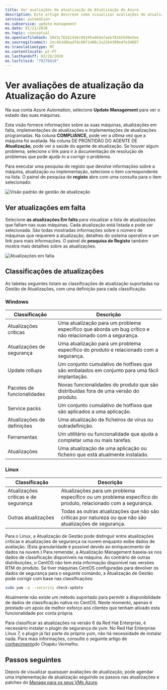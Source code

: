 ```yaml
---
title: Ver avaliações de atualização da Atualização do Azure
description: Este artigo descreve como visualizar avaliações de atualização para atualizações.
services: automation
ms.subservice: update-management
ms.date: 01/21/2020
ms.topic: conceptual
ms.openlocfilehash: 58d3cf6261456c09195ad6dafaeb781b55d9e5ee
ms.sourcegitcommit: 2ec4b3d0bad7dc0071400c2a2264399e4fe34897
ms.translationtype: MT
ms.contentlocale: pt-PT
ms.lasthandoff: 03/28/2020
ms.locfileid: "79278418"
---
```

# <a name="view-azure-update-management-update-assessments"></a>Ver avaliações de atualização da Atualização do Azure

Na sua conta Azure Automation, selecione **Update Management** para ver o estado das suas máquinas.

Esta visão fornece informações sobre as suas máquinas, atualizações em falta, implementações de atualizações e implementações de atualizações programadas. Na coluna **COMPLIANCE,** pode ver a última vez que a máquina foi avaliada. Na coluna DE PRONTIDÃO DO AGENTE DE **Atualização,** pode ver a saúde do agente de atualização. Se houver algum problema, selecione o link para ir à documentação de resolução de problemas que pode ajudá-lo a corrigir o problema.

Para executar uma pesquisa de registo que devolve informações sobre a máquina, atualização ou implementação, selecione o item correspondente na lista. O painel de pesquisa de **registo** abre com uma consulta para o item selecionado:

![Visão padrão de gestão de atualização](media/automation-update-management/update-management-view.png)

## <a name="view-missing-updates"></a>Ver atualizações em falta

Selecione **as atualizações Em falta** para visualizar a lista de atualizações que faltam nas suas máquinas. Cada atualização está listada e pode ser selecionada. São todas mostradas informações sobre o número de máquinas que requerem a atualização, detalhes do sistema operativo e um link para mais informações. O painel de **pesquisa de Registo** também mostra mais detalhes sobre as atualizações.

![Atualizações em falta](./media/automation-view-update-assessments/automation-view-update-assessments-missing-updates.png)

## <a name="update-classifications"></a>Classificações de atualizações

As tabelas seguintes listam as classificações de atualização suportadas na Gestão de Atualizações, com uma definição para cada classificação.

### <a name="windows"></a>Windows

|Classificação  |Descrição  |
|---------|---------|
|Atualizações críticas     | Uma atualização para um problema específico que aborda um bug crítico e não relacionado com a segurança.        |
|Atualizações de segurança     | Uma atualização para um problema específico do produto e relacionado com a segurança.        |
|Update rollups     | Um conjunto cumulativo de hotfixes que são embalados em conjunto para uma fácil implantação.        |
|Pacotes de funcionalidades     | Novas funcionalidades do produto que são distribuídas fora de uma versão do produto.        |
|Service packs     | Um conjunto cumulativo de hotfixos que são aplicados a uma aplicação.        |
|Atualizações de definições     | Uma atualização de ficheiros de vírus ou outradefinição.        |
|Ferramentas     | Um utilitário ou funcionalidade que ajuda a completar uma ou mais tarefas.        |
|Atualizações     | Uma atualização de uma aplicação ou ficheiro que está atualmente instalado.        |

### <a name="linux"></a><a name="linux-2"></a>Linux

|Classificação  |Descrição  |
|---------|---------|
|Atualizações críticas e de segurança     | Atualizações para um problema específico ou um problema específico do produto, relacionado com a segurança.         |
|Outras atualizações     | Todas as outras atualizações que não são críticas por natureza ou que não são atualizações de segurança.        |

Para o Linux, a Atualização de Gestão pode distinguir entre atualizações críticas e atualizações de segurança na nuvem enquanto exibe dados de avaliação. (Esta granularidade é possível devido ao enriquecimento de dados na nuvem.) Para remendar, a Atualização Management baseia-se nos dados de classificação disponíveis na máquina. Ao contrário de outras distribuições, o CentOS não tem esta informação disponível nas versões RTM do produto. Se tiver máquinas CentOS configuradas para devolver os dados de segurança para o seguinte comando, a Atualização de Gestão pode corrigir com base nas classificações:

```bash
sudo yum -q --security check-update
```

Atualmente não existe um método suportado para permitir a disponibilidade de dados de classificação nativa no CentOS. Neste momento, apenas é prestado um apoio de melhor esforço aos clientes que tenham ativado esta funcionalidade por conta própria.

Para classificar as atualizações na versão 6 da Red Hat Enterprise, é necessário instalar o plugin de segurança de yum. No Red Hat Enterprise Linux 7, o plugin já faz parte do próprio yum, não há necessidade de instalar nada. Para mais informações, consulte o seguinte artigo de [conhecimento](https://access.redhat.com/solutions/10021)do Chapéu Vermelho.

## <a name="next-steps"></a>Passos seguintes

Depois de visualizar quaisquer avaliações de atualização, pode agendar uma implementação de atualização seguindo os passos nas atualizações e patches do [Manage para os seus VMs Azure](automation-tutorial-update-management.md).
